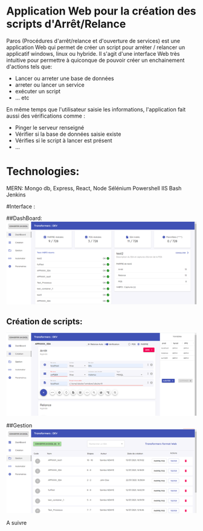 # Application Web pour la création des scripts d'Arrêt/Relance
Paros (Procédures d'arrêt/relance et d'ouverture de services) est une application Web qui permet de créer un script pour arréter / relancer un applicatif windows, linux ou hybride.
Il s'agit d'une interface Web très intuitive pour permettre à quiconque de pouvoir créer un enchainement d'actions tels que:
* Lancer ou arreter une base de données
* arreter ou lancer un service 
* exécuter un script
* ... etc

En même temps que l'utilisateur saisie les informations, l'application fait aussi des vérifications comme :
* Pinger le serveur renseigné
* Vérifier si la base de données saisie existe
* Vérifies si le script à lancer est présent 
* ...

# Technologies:
MERN: Mongo db, Express, React, Node
Sélénium
Powershell
IIS
Bash
Jenkins

#Interface : 

##DashBoard:
![DashBoard](https://github.com/97samba/arret_relance/blob/main/Paros-dashboard.PNG)

## Création de scripts:
![Create](https://github.com/97samba/arret_relance/blob/main/paros-creation.PNG)

##Gestion
![Create](https://github.com/97samba/arret_relance/blob/main/paros-gestion.PNG)

A suivre
